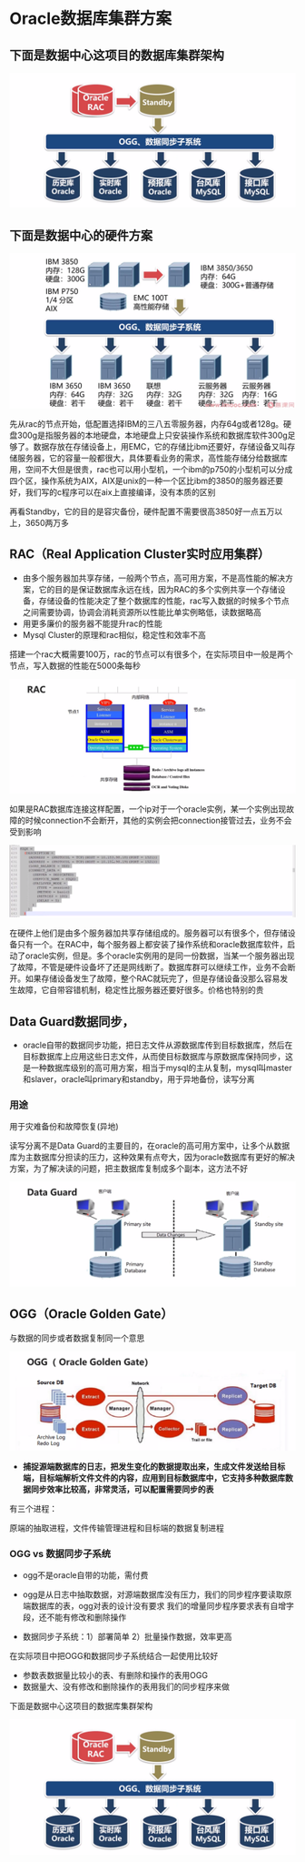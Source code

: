 Oracle数据库集群方案
===

下面是数据中心这项目的数据库集群架构
---

![9F1D69EC13A6AED1D5CEB51A7BECEAB0](images/9F1D69EC13A6AED1D5CEB51A7BECEAB0.png)

下面是数据中心的硬件方案
---

![D34EE218A1655C7297A3E2E90D32FC18](images/D34EE218A1655C7297A3E2E90D32FC18.png)

先从rac的节点开始，低配置选择IBM的三八五零服务器，内存64g或者128g。硬盘300g是指服务器的本地硬盘，本地硬盘上只安装操作系统和数据库软件300g足够了。数据存放在存储设备上，用EMC，它的存储比ibm还要好，存储设备又叫存储服务器，它的容量一般都很大，具体要看业务的需求，高性能存储分给数据库用，空间不大但是很贵，rac也可以用小型机，一个ibm的p750的小型机可以分成四个区，操作系统为AIX，AIX是unix的一种一个区比ibm的3850的服务器还要好，我们写的c程序可以在aix上直接编译，没有本质的区别

再看Standby，它的目的是容灾备份，硬件配置不需要很高3850好一点五万以上，3650两万多

RAC（Real Application Cluster实时应用集群）
---

- 由多个服务器加共享存储，一般两个节点，高可用方案，不是高性能的解决方案，它的目的是保证数据库永远在线，因为RAC的多个实例共享一个存储设备，存储设备的性能决定了整个数据库的性能，rac写入数据的时候多个节点之间需要协调，协调会消耗资源所以性能比单实例略低，读数据略高
- 用更多廉价的服务器不能提升rac的性能
- Mysql Cluster的原理和rac相似，稳定性和效率不高

搭建一个rac大概需要100万，rac的节点可以有很多个，在实际项目中一般是两个节点，写入数据的性能在5000条每秒

![8E80865CE8725696776C1A8B30720E6E](images/8E80865CE8725696776C1A8B30720E6E.png)

如果是RAC数据库连接这样配置，一个ip对于一个oracle实例，某一个实例出现故障的时候connection不会断开，其他的实例会把connection接管过去，业务不会受到影响

![8DEC94DB0E8AB3AFA26FF851CEB151B8](images/8DEC94DB0E8AB3AFA26FF851CEB151B8.png)

在硬件上他们是由多个服务器加共享存储组成的。服务器可以有很多个，但存储设备只有一个。在RAC中，每个服务器上都安装了操作系统和oracle数据库软件，启动了oracle实例，但是。多个oracle实例用的是同一份数据，当某一个服务器出现了故障，不管是硬件设备坏了还是网线断了。数据库群可以继续工作，业务不会断开。如果存储设备发生了故障，整个RAC就玩完了，但是存储设备没那么容易发生故障，它自带容错机制，稳定性比服务器还要好很多。价格也特别的贵

Data Guard数据同步，
---

- oracle自带的数据同步功能，把日志文件从源数据库传到目标数据库，然后在目标数据库上应用这些日志文件，从而使目标数据库与原数据库保持同步，这是一种数据库级别的高可用方案，相当于mysql的主从复制，mysql叫master和slaver，oracle叫primary和standby，用于异地备份，读写分离

### 用途

用于灾难备份和故障恢复(异地)

读写分离不是Data Guard的主要目的，在oracle的高可用方案中，让多个从数据库为主数据库分担读的压力，这种效果有点夸大，因为oracle数据库有更好的解决方案，为了解决读的问题，把主数据库复制成多个副本，这方法不好

![1296B9CD11BCD92A0A594131D9B477CF](images/1296B9CD11BCD92A0A594131D9B477CF.png)

OGG（Oracle Golden Gate）
---

与数据的同步或者数据复制同一个意思

![1A6E1176D2EF00255BFEE20E5A2AA6D3](images/1A6E1176D2EF00255BFEE20E5A2AA6D3.png)



- **捕捉源端数据库的日志，把发生变化的数据提取出来，生成文件发送给目标端，目标端解析文件文件的内容，应用到目标数据库中，它支持多种数据库数据同步效率比较高，非常灵活，可以配置需要同步的表**

有三个进程：

原端的抽取进程，文件传输管理进程和目标端的数据复制进程

### OGG    vs    数据同步子系统

- ogg不是oracle自带的功能，需付费

- ogg是从日志中抽取数据，对源端数据库没有压力，我们的同步程序要读取原端数据库的表，ogg对表的设计没有要求 我们的增量同步程序要求表有自增字段，还不能有修改和删除操作
- 数据同步子系统：1）部署简单    2）批量操作数据，效率更高

在实际项目中把OGG和数据同步子系统结合一起使用比较好

- 参数表数据量比较小的表、有删除和操作的表用OGG
- 数据量大、没有修改和删除操作的表用我们的同步程序来做

下面是数据中心这项目的数据库集群架构

![9F1D69EC13A6AED1D5CEB51A7BECEAB0](images/9F1D69EC13A6AED1D5CEB51A7BECEAB0.png)